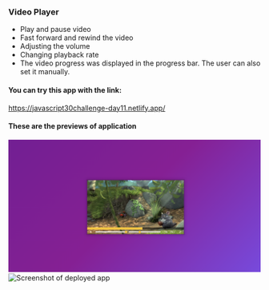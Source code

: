 ### Video Player
- Play and pause video
- Fast forward and rewind the video
- Adjusting the volume
- Changing playback rate
- The video progress was displayed in the progress bar. The user can also set it manually.

#### You can try this app with the link:
https://javascript30challenge-day11.netlify.app/

#### These are the previews of application
![Screenshot of deployed app](img/preview.png)
![Screenshot of deployed app](img/preview2.png)
